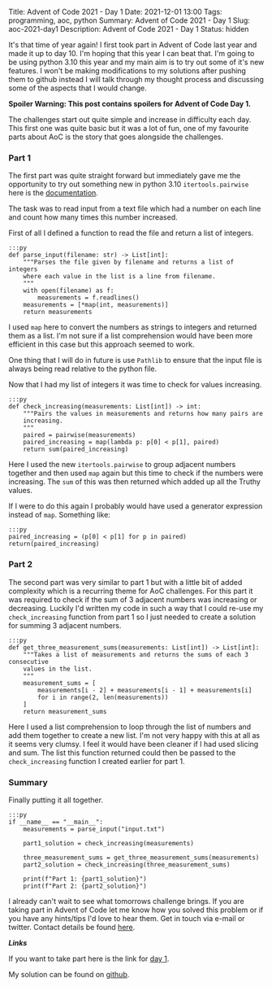 Title: Advent of Code 2021 - Day 1
Date: 2021-12-01 13:00
Tags: programming, aoc, python
Summary: Advent of Code 2021 - Day 1
Slug: aoc-2021-day1
Description: Advent of Code 2021 - Day 1
Status: hidden

It's that time of year again! 
I first took part in Advent of Code last year and made it up to day 10. I'm hoping that this year I can beat that.
I'm going to be using python 3.10 this year and my main aim is to try out some of it's new features. I won't be making modifications to my solutions after pushing them to github instead I will talk through my thought process and discussing some of the aspects that I would change. 

**Spoiler Warning: This post contains spoilers for Advent of Code Day 1.**

The challenges start out quite simple and increase in difficulty each day. This first one was quite basic but it was a lot of fun, one of my favourite parts about AoC is the story that goes alongside the challenges.

### Part 1

The first part was quite straight forward but immediately gave me the opportunity to try out something new in python 3.10 `itertools.pairwise` here is the [documentation](https://docs.python.org/3/library/itertools.html#itertools.pairwise).

The task was to read input from a text file which had a number on each line and count how many times this number increased.

First of all I defined a function to read the file and return a list of integers.

    :::py
    def parse_input(filename: str) -> List[int]:
        """Parses the file given by filename and returns a list of integers
        where each value in the list is a line from filename.
        """
        with open(filename) as f:
            measurements = f.readlines()
        measurements = [*map(int, measurements)]
        return measurements

I used `map` here to convert the numbers as strings to integers and returned them as a list. I'm not sure if a list comprehension would have been more efficient in this case but this approach seemed to work.

One thing that I will do in future is use `Pathlib` to ensure that the input file is always being read relative to the python file.

Now that I had my list of integers it was time to check for values increasing.

    :::py
    def check_increasing(measurements: List[int]) -> int:
        """Pairs the values in measurements and returns how many pairs are
        increasing.
        """
        paired = pairwise(measurements)
        paired_increasing = map(lambda p: p[0] < p[1], paired)
        return sum(paired_increasing)

Here I used the new `itertools.pairwise` to group adjacent numbers together and then used `map` again but this time to check if the numbers were increasing. The `sum` of this was then returned which added up all the Truthy values.

If I were to do this again I probably would have used a generator expression instead of `map`. Something like:

    :::py
    paired_increasing = (p[0] < p[1] for p in paired)
    return(paired_increasing)

### Part 2

The second part was very similar to part 1 but with a little bit of added complexity which is a recurring theme for AoC challenges. For this part it was required to check if the sum of 3 adjacent numbers was increasing or decreasing. 
Luckily I'd written my code in such a way that I could re-use my `check_increasing` function from part 1 so I just needed to create a solution for summing 3 adjacent numbers.

    :::py
    def get_three_measurement_sums(measurements: List[int]) -> List[int]:
        """Takes a list of measurements and returns the sums of each 3 consecutive
        values in the list.
        """
        measurement_sums = [
            measurements[i - 2] + measurements[i - 1] + measurements[i]
            for i in range(2, len(measurements))
        ]
        return measurement_sums

Here I used a list comprehension to loop through the list of numbers and add them together to create a new list. I'm not very happy with this at all as it seems very clumsy. I feel it would have been cleaner if I had used slicing and sum. The list this function returned could then be passed to the `check_increasing` function I created earlier for part 1.

### Summary 

Finally putting it all together.

    :::py
    if __name__ == "__main__":
        measurements = parse_input("input.txt")

        part1_solution = check_increasing(measurements)

        three_measurement_sums = get_three_measurement_sums(measurements)
        part2_solution = check_increasing(three_measurement_sums)

        print(f"Part 1: {part1_solution}")
        print(f"Part 2: {part2_solution}")

I already can't wait to see what tomorrows challenge brings. If you are taking part in Advent of Code let me know how you solved this problem or if you have any hints/tips I'd love to hear them. Get in touch via e-mail or twitter. Contact details be found [here]({filename}/pages/about.md).

***Links***

If you want to take part here is the link for [day 1](https://adventofcode.com/2021/day/1).

My solution can be found on [github](https://github.com/rosswf/AdventOfCode2021/blob/main/day1/solution.py).
